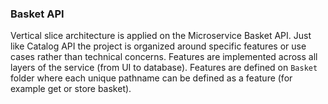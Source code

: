 ### Basket API

Vertical slice architecture is applied on the Microservice Basket API. Just like Catalog API the project is organized around specific features or use cases rather than technical concerns. Features are implemented across all layers of the service (from UI to database). Features are defined on `Basket` folder where each unique pathname can be defined as a feature (for example get or store basket).
